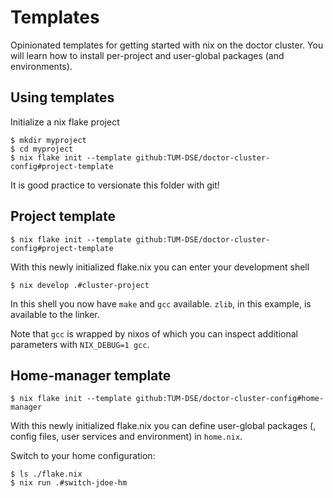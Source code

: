 # Templates

Opinionated templates for getting started with nix on the doctor cluster. You will learn how to install per-project and user-global packages (and environments).


## Using templates

Initialize a nix flake project

```
$ mkdir myproject
$ cd myproject
$ nix flake init --template github:TUM-DSE/doctor-cluster-config#project-template
```

It is good practice to versionate this folder with git!


## Project template

```
$ nix flake init --template github:TUM-DSE/doctor-cluster-config#project-template
```

With this newly initialized flake.nix you can enter your development shell

```
$ nix develop .#cluster-project
```

In this shell you now have `make` and `gcc` available. `zlib`, in this example, is available to the linker.

Note that `gcc` is wrapped by nixos of which you can inspect additional parameters with `NIX_DEBUG=1 gcc`.


## Home-manager template

```
$ nix flake init --template github:TUM-DSE/doctor-cluster-config#home-manager
```

With this newly initialized flake.nix you can define user-global packages (, config files, user services and environment) in `home.nix`. 

Switch to your home configuration:

```
$ ls ./flake.nix
$ nix run .#switch-jdoe-hm
```
